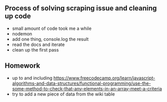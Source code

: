 ## Process of solving scraping issue and cleaning up code
- small amount of code took me a while
- nodemon
- add one thing, console.log the result
- read the docs and iterate
- clean up the first pass

## Homework

- up to and including https://www.freecodecamp.org/learn/javascript-algorithms-and-data-structures/functional-programming/use-the-some-method-to-check-that-any-elements-in-an-array-meet-a-criteria
- try to add a new piece of data from the wiki table